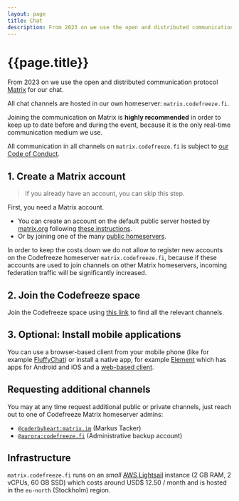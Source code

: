 ```yaml
---
layout: page
title: Chat
description: From 2023 on we use the open and distributed communication protocol Matrix for our chat.
---
```


# {{page.title}}

From 2023 on we use the open and distributed communication protocol [Matrix](https://matrix.org/) for our chat.

All chat channels are hosted in our own homeserver: `matrix.codefreeze.fi`.

Joining the communication on Matrix is **highly recommended** in order to keep up to date before and during the event, because it is the only real-time communication medium we use.

All communication in all channels on `matrix.codefreeze.fi` is subject to [our Code of Conduct](/#code-of-conduct).

## 1. Create a Matrix account

> If you already have an account, you can skip this step.

First, you need a Matrix account.

- You can create an account on the default public server hosted by [matrix.org](https://matrix.org) following [these instructions](https://matrix.org/docs/chat_basics/matrix-for-im/#creating-a-matrix-account).
- Or by joining one of the many [public homeservers](https://joinmatrix.org/servers/).

In order to keep the costs down we do not allow to register new accounts on the Codefreeze homeserver `matrix.codefreeze.fi`, because if these accounts are used to join channels on other Matrix homeservers, incoming federation traffic will be significantly increased.

## 2. Join the Codefreeze space

Join the Codefreeze space using [this link](https://matrix.to/#/#space:matrix.codefreeze.fi) to find all the relevant channels.

## 3. Optional: Install mobile applications

You can use a browser-based client from your mobile phone (like for example [FluffyChat](https://fluffychat.im/web/#/home)) or install a native app, for example [Element](https://app.element.io/mobile_guide/) which has apps for Android and iOS and a [web-based client](https://app.element.io/).

## Requesting additional channels

You may at any time request additional public or private channels, just reach out to one of Codefreeze Matrix homeserver admins:

- [`@coderbyheart:matrix.im`](https://matrix.to/#/@coderbyheart:matrix.im) (Markus Tacker)
- [`@aurora:codefreeze.fi`](https://matrix.to/#/@aurora:codefreeze.fi) (Administrative backup account)

## Infrastructure

`matrix.codefreeze.fi` runs on an _small_ [AWS Lightsail](https://aws.amazon.com/lightsail/) instance (2 GB RAM, 2 vCPUs, 60 GB SSD) which costs around USD$ 12.50 / month and is hosted in the `eu-north` (Stockholm) region.
